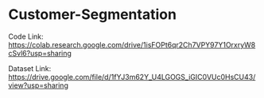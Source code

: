 # Customer-Segmentation
Code Link: https://colab.research.google.com/drive/1isFOPt6qr2Ch7VPY97Y1OrxryW8cSvl6?usp=sharing

Dataset Link: https://drive.google.com/file/d/1fYJ3m62Y_U4LGOGS_iGIC0VUc0HsCU43/view?usp=sharing
